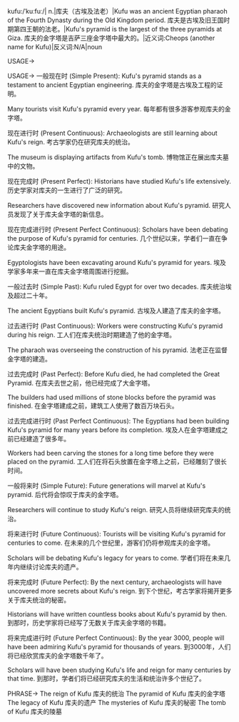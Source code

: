 kufu:/ˈkuːfuː/| n.|库夫（古埃及法老）|Kufu was an ancient Egyptian pharaoh of the Fourth Dynasty during the Old Kingdom period. 库夫是古埃及旧王国时期第四王朝的法老。|Kufu's pyramid is the largest of the three pyramids at Giza.  库夫的金字塔是吉萨三座金字塔中最大的。|近义词:Cheops (another name for Kufu)|反义词:N/A|noun

USAGE->

USAGE->
一般现在时 (Simple Present):
Kufu's pyramid stands as a testament to ancient Egyptian engineering. 库夫的金字塔是古埃及工程的证明。

Many tourists visit Kufu's pyramid every year. 每年都有很多游客参观库夫的金字塔。


现在进行时 (Present Continuous):
Archaeologists are still learning about Kufu's reign. 考古学家仍在研究库夫的统治。

The museum is displaying artifacts from Kufu's tomb. 博物馆正在展出库夫墓中的文物。


现在完成时 (Present Perfect):
Historians have studied Kufu's life extensively.  历史学家对库夫的一生进行了广泛的研究。

Researchers have discovered new information about Kufu's pyramid. 研究人员发现了关于库夫金字塔的新信息。


现在完成进行时 (Present Perfect Continuous):
Scholars have been debating the purpose of Kufu's pyramid for centuries.  几个世纪以来，学者们一直在争论库夫金字塔的用途。

Egyptologists have been excavating around Kufu's pyramid for years.  埃及学家多年来一直在库夫金字塔周围进行挖掘。


一般过去时 (Simple Past):
Kufu ruled Egypt for over two decades. 库夫统治埃及超过二十年。

The ancient Egyptians built Kufu's pyramid. 古埃及人建造了库夫的金字塔。


过去进行时 (Past Continuous):
Workers were constructing Kufu's pyramid during his reign.  工人们在库夫统治时期建造了他的金字塔。

The pharaoh was overseeing the construction of his pyramid. 法老正在监督金字塔的建造。


过去完成时 (Past Perfect):
Before Kufu died, he had completed the Great Pyramid.  在库夫去世之前，他已经完成了大金字塔。

The builders had used millions of stone blocks before the pyramid was finished.  在金字塔建成之前，建筑工人使用了数百万块石头。


过去完成进行时 (Past Perfect Continuous):
The Egyptians had been building Kufu's pyramid for many years before its completion.  埃及人在金字塔建成之前已经建造了很多年。

Workers had been carving the stones for a long time before they were placed on the pyramid. 工人们在将石头放置在金字塔上之前，已经雕刻了很长时间。



一般将来时 (Simple Future):
Future generations will marvel at Kufu's pyramid. 后代将会惊叹于库夫的金字塔。

Researchers will continue to study Kufu's reign.  研究人员将继续研究库夫的统治。


将来进行时 (Future Continuous):
Tourists will be visiting Kufu's pyramid for centuries to come. 在未来的几个世纪里，游客们仍将参观库夫的金字塔。

Scholars will be debating Kufu's legacy for years to come. 学者们将在未来几年内继续讨论库夫的遗产。


将来完成时 (Future Perfect):
By the next century, archaeologists will have uncovered more secrets about Kufu's reign.  到下个世纪，考古学家将揭开更多关于库夫统治的秘密。

Historians will have written countless books about Kufu's pyramid by then. 到那时，历史学家将已经写了无数关于库夫金字塔的书籍。



将来完成进行时 (Future Perfect Continuous):
By the year 3000, people will have been admiring Kufu's pyramid for thousands of years. 到3000年，人们将已经欣赏库夫的金字塔数千年了。

Scholars will have been studying Kufu's life and reign for many centuries by that time.  到那时，学者们将已经研究库夫的生活和统治许多个世纪了。




PHRASE->
The reign of Kufu  库夫的统治
The pyramid of Kufu  库夫的金字塔
The legacy of Kufu  库夫的遗产
The mysteries of Kufu  库夫的秘密
The tomb of Kufu  库夫的陵墓
